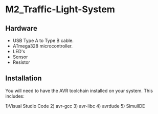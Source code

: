# M2_Traffic-Light-System

## Hardware

* USB Type A to Type B cable.
* ATmega328 microcontroller.
* LED's
* Sensor
* Resistor

## Installation

You will need to have the AVR toolchain installed on your system. This includes:

  1)Visual Studio Code
  2) avr-gcc
  3) avr-libc
  4) avrdude
  5) SimulIDE